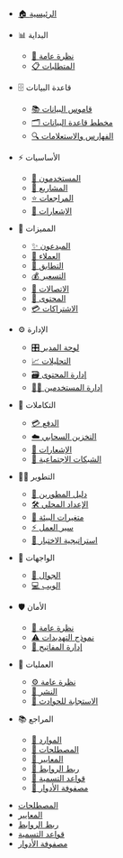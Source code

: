 * [🏠 الرئيسية](/)

* 📊 البداية
  * [📖 نظرة عامة](documentation/00-overview/00-introduction)
  * [📋 المتطلبات](documentation/01-requirements/00-requirements-v2.0)

* 🗄️ قاعدة البيانات
  * [📚 قاموس البيانات](documentation/02-database/00-data-dictionary)
  * [🗂️ مخطط قاعدة البيانات](documentation/02-database/01-database-schema)
  * [🔍 الفهارس والاستعلامات](documentation/02-database/02-indexes-and-queries)

* ⚡ الأساسيات
  * [👥 المستخدمون](documentation/03-api/core/01-users)
  * [📁 المشاريع](documentation/03-api/core/02-projects)
  * [⭐ المراجعات](documentation/03-api/core/03-reviews)
  * [🔔 الإشعارات](documentation/03-api/core/04-notifications)

* 🎯 المميزات
  * [✨ المبدعون](documentation/03-api/features/01-creators)
  * [👤 العملاء](documentation/03-api/features/02-clients)
  * [🤝 التطابق](documentation/03-api/features/03-matching)
  * [💰 التسعير](documentation/03-api/features/04-pricing)
  * [💬 الاتصالات](documentation/03-api/features/05-communications)
  * [📄 المحتوى](documentation/03-api/features/06-content)
  * [💳 الاشتراكات](documentation/03-api/features/07-subscriptions)

* ⚙️ الإدارة
  * [🎛️ لوحة المدير](documentation/03-api/admin/01-admin-panel)
  * [📈 التحليلات](documentation/03-api/admin/02-analytics)
  * [🗃️ إدارة المحتوى](documentation/03-api/admin/03-content-management)
  * [👨‍💼 إدارة المستخدمين](documentation/03-api/admin/04-user-management)

* 🔗 التكاملات
  * [💳 الدفع](documentation/03-api/integrations/01-payment)
  * [☁️ التخزين السحابي](documentation/03-api/integrations/02-cloud-storage)
  * [📢 الإشعارات](documentation/03-api/integrations/03-notifications)
  * [📱 الشبكات الاجتماعية](documentation/03-api/integrations/04-social-media)

* 👨‍💻 التطوير
  * [🚀 دليل المطورين](documentation/04-development/00-getting-started)
  * [🛠️ الإعداد المحلي](documentation/04-development/01-local-setup)
  * [🔧 متغيرات البيئة](documentation/04-development/02-environment-variables)
  * [⚡ سير العمل](documentation/04-development/03-development-workflow)
  * [🧪 استراتيجية الاختبار](documentation/04-development/04-testing-strategy)

* 📱 الواجهات
  * [📲 الجوال](documentation/05-mobile/00-mobile-overview)
  * [💻 الويب](documentation/06-frontend/00-frontend-overview)

* 🛡️ الأمان
  * [🔐 نظرة عامة](documentation/07-security/00-security-overview)
  * [⚠️ نموذج التهديدات](documentation/07-security/01-threat-model)
  * [🔑 إدارة المفاتيح](documentation/07-security/02-key-management)

* 🚀 العمليات
  * [⚙️ نظرة عامة](documentation/08-operations/00-operations-overview)
  * [🚢 النشر](documentation/08-operations/01-deployment)
  * [🚨 الاستجابة للحوادث](documentation/08-operations/02-incident-response)

* 📚 المراجع
  * [🔧 الموارد](documentation/99-reference/00-resources)
  * [📖 المصطلحات](documentation/99-reference/01-glossary)
  * [📏 المعايير](documentation/99-reference/02-enums-standard)
  * [🔗 ربط الروابط](documentation/99-reference/03-link-alias-mapping)
  * [📝 قواعد التسمية](documentation/99-reference/04-naming-conventions)
  * [👥 مصفوفة الأدوار](documentation/99-reference/05-roles-matrix)
- [المصطلحات](documentation/99-reference/01-glossary)
- [المعايير](documentation/99-reference/02-enums-standard)
- [ربط الروابط](documentation/99-reference/03-link-alias-mapping)
- [قواعد التسمية](documentation/99-reference/04-naming-conventions)
- [مصفوفة الأدوار](documentation/99-reference/05-roles-matrix)
